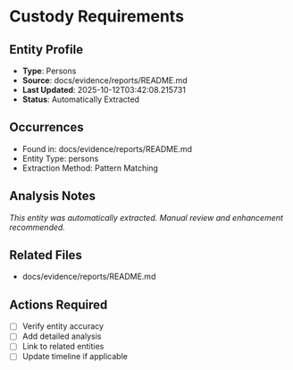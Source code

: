 # Custody Requirements

## Entity Profile
- **Type**: Persons
- **Source**: docs/evidence/reports/README.md
- **Last Updated**: 2025-10-12T03:42:08.215731
- **Status**: Automatically Extracted

## Occurrences
- Found in: docs/evidence/reports/README.md
- Entity Type: persons
- Extraction Method: Pattern Matching

## Analysis Notes
*This entity was automatically extracted. Manual review and enhancement recommended.*

## Related Files
- docs/evidence/reports/README.md

## Actions Required
- [ ] Verify entity accuracy
- [ ] Add detailed analysis
- [ ] Link to related entities
- [ ] Update timeline if applicable
